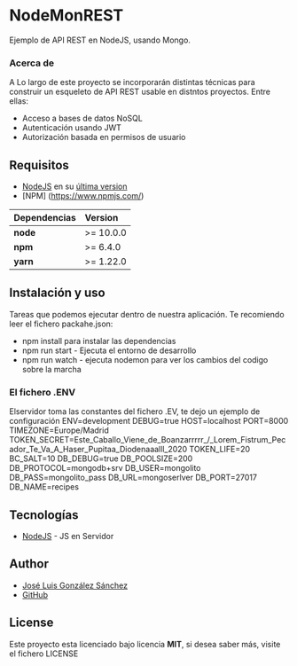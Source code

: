# NodeMonREST
Ejemplo de API REST en NodeJS, usando Mongo.

### Acerca de
A Lo largo de este proyecto se incorporarán distintas técnicas para construir un esqueleto de API REST usable en distntos proyectos. Entre ellas:
* Acceso a bases de datos NoSQL
* Autenticación usando JWT
* Autorización basada en permisos de usuario

## Requisitos
* [NodeJS](https://nodejs.org/es/) en su [última version](https://nodejs.org/es/download/)
* [NPM] (https://www.npmjs.com/)

| Dependencias | Version   |
|:-------------|:----------| 
| __node__     | >= 10.0.0 |
| __npm__      | >= 6.4.0  |
| __yarn__     | >= 1.22.0 |

## Instalación y uso
Tareas que podemos ejecutar dentro de nuestra aplicación. Te recomiendo leer el fichero packahe.json:
* npm install para instalar las dependencias 
* npm run start - Ejecuta el entorno de desarrollo
* npm run watch - ejecuta nodemon para ver los cambios del codigo sobre la marcha

### El fichero .ENV
Elservidor toma las constantes del fichero .EV, te dejo un ejemplo de configuración
ENV=development
DEBUG=true
HOST=localhost
PORT=8000
TIMEZONE=Europe/Madrid
TOKEN_SECRET=Este_Caballo_Viene_de_Boanzarrrrr_/_Lorem_Fistrum_Pecador_Te_Va_A_Haser_Pupitaa_Diodenaaalll_2020
TOKEN_LIFE=20
BC_SALT=10
DB_DEBUG=true
DB_POOLSIZE=200
DB_PROTOCOL=mongodb+srv
DB_USER=mongolito
DB_PASS=mongolito_pass
DB_URL=mongoserlver
DB_PORT=27017
DB_NAME=recipes
 
## Tecnologías
* [NodeJS](https://nodejs.org/es/) - JS en Servidor

## Author
* [José Luis González Sánchez](https://twitter.com/joseluisgonsan)
* [GitHub](https://github.com/joseluisgs)

## License
Este proyecto esta licenciado bajo licencia __MIT__, si desea saber más, visite el fichero LICENSE
